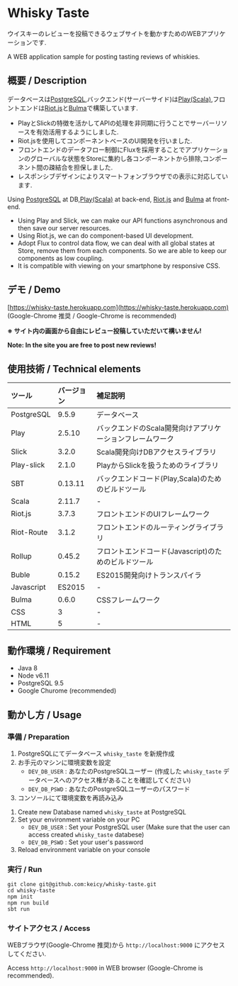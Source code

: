 Whisky Taste
============

ウイスキーのレビューを投稿できるウェブサイトを動かすためのWEBアプリケーションです.  
  
A WEB application sample for posting tasting reviews of whiskies.  

## 概要 / Description

データベースは[PostgreSQL](https://www.postgresql.org/),バックエンド(サーバーサイド)は[Play(Scala)](https://www.playframework.com/documentation/2.5.x/ScalaHome),フロントエンドは[Riot.js](http://riotjs.com/)と[Bulma](https://bulma.io/)で構築しています.

- PlayとSlickの特徴を活かしてAPIの処理を非同期に行うことでサーバーリソースを有効活用するようにしました.
- Riot.jsを使用してコンポーネントベースのUI開発を行いました.
- フロントエンドのデータフロー制御にFluxを採用することでアプリケーションのグローバルな状態をStoreに集約し各コンポーネントから排除,コンポーネント間の疎結合を担保しました.
- レスポンシブデザインによりスマートフォンブラウザでの表示に対応しています.
  
Using [PostgreSQL](https://www.postgresql.org/) at DB,[Play(Scala)](https://www.playframework.com/documentation/2.5.x/ScalaHome) at back-end, [Riot.js](http://riotjs.com/) and [Bulma](https://bulma.io/) at front-end.

- Using Play and Slick, we can make our API functions asynchronous and then save our server resources.
- Using Riot.js, we can do component-based UI development.
- Adopt Flux to control data flow, we can deal with all global states at Store, remove them from each components. So we are able to keep our components as low coupling.
- It is compatible with viewing on your smartphone by responsive CSS.

## デモ / Demo

[https://whisky-taste.herokuapp.com](https://whisky-taste.herokuapp.com) (Google-Chrome 推奨 / Google-Chrome is recommended)
  
**※ サイト内の画面から自由にレビュー投稿していただいて構いません!**  
  
**Note: In the site you are free to post new reviews!**

## 使用技術 / Technical elements

| ツール | バージョン | 補足説明 |
|:---|:---|:---|
| PostgreSQL | 9.5.9 | データベース |
| Play | 2.5.10 | バックエンドのScala開発向けアプリケーションフレームワーク |
| Slick | 3.2.0 | Scala開発向けDBアクセスライブラリ |
| Play-slick | 2.1.0 | PlayからSlickを扱うためのライブラリ |
| SBT | 0.13.11 | バックエンドコード(Play,Scala)のためのビルドツール |
| Scala | 2.11.7 | - |
| Riot.js | 3.7.3 | フロントエンドのUIフレームワーク |
| Riot-Route | 3.1.2 | フロントエンドのルーティングライブラリ |
| Rollup | 0.45.2 | フロントエンドコード(Javascript)のためのビルドツール |
| Buble | 0.15.2 | ES2015開発向けトランスパイラ |
| Javascript | ES2015 | - |
| Bulma | 0.6.0 | CSSフレームワーク |
| CSS | 3 | - |
| HTML | 5 | - |

## 動作環境 / Requirement

- Java 8
- Node v6.11
- PostgreSQL 9.5
- Google Churome (recommended)

## 動かし方 / Usage

### 準備 / Preparation

1. PostgreSQLにてデータベース `whisky_taste` を新規作成
2. お手元のマシンに環境変数を設定
   - `DEV_DB_USER` : あなたのPostgreSQLユーザー (作成した `whisky_taste` データベースへのアクセス権があることを確認してください)
   - `DEV_DB_PSWD` : あなたのPostgreSQLユーザーのパスワード
3. コンソールにて環境変数を再読み込み

 <!-- break list -->

1. Create new Database named `whisky_taste` at PostgreSQL
2. Set your environment variable on your PC
   - `DEV_DB_USER` : Set your PostgreSQL user (Make sure that the user can access created `whisky_taste` databese)
   - `DEV_DB_PSWD` : Set your user's password
3. Reload environment variable on your console

### 実行 / Run

```
git clone git@github.com:keicy/whisky-taste.git
cd whisky-taste
npm init
npm run build
sbt run
```

### サイトアクセス / Access

WEBブラウザ(Google-Chrome 推奨)から `http://localhost:9000` にアクセスしてください.  
  
Access `http://localhost:9000` in WEB browser (Google-Chrome is recommended).
